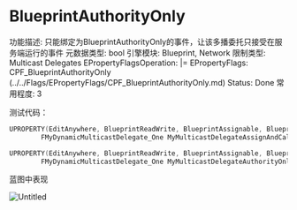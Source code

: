 # BlueprintAuthorityOnly

功能描述: 只能绑定为BlueprintAuthorityOnly的事件，让该多播委托只接受在服务端运行的事件
元数据类型: bool
引擎模块: Blueprint, Network
限制类型: Multicast Delegates
EPropertyFlagsOperation: |=
EPropertyFlags: CPF_BlueprintAuthorityOnly (../../Flags/EPropertyFlags/CPF_BlueprintAuthorityOnly.md)
Status: Done
常用程度: 3

测试代码：

```cpp
UPROPERTY(EditAnywhere, BlueprintReadWrite, BlueprintAssignable, BlueprintCallable)
		FMyDynamicMulticastDelegate_One MyMulticastDelegateAssignAndCall;

UPROPERTY(EditAnywhere, BlueprintReadWrite, BlueprintAssignable, BlueprintCallable, BlueprintAuthorityOnly)
		FMyDynamicMulticastDelegate_One MyMulticastDelegateAuthorityOnly;
```

蓝图中表现

![Untitled](BlueprintAuthorityOnly/Untitled.png)